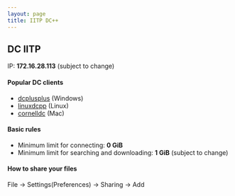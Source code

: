 ```yaml
---
layout: page
title: IITP DC++
---
```


## DC IITP

IP: **172.16.28.113** (subject to change) 

#### Popular DC clients

* [dcplusplus](http://dcplusplus.sourceforge.net/) (Windows)
* [linuxdcpp](https://launchpad.net/linuxdcpp) (Linux)
* [cornelldc](http://www.cornelldc.com/mac/index.php) (Mac)

#### Basic rules

* Minimum limit for connecting: **0 GiB**
* Minimum limit for searching and downloading: **1 GiB** (subject to change) 

#### How to share your files

File -> Settings(Preferences) -> Sharing -> Add